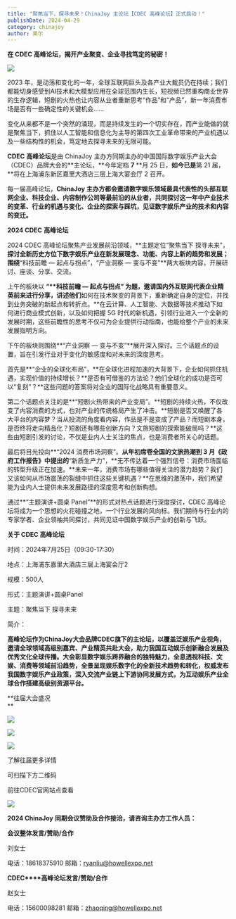 ```yaml
---
title: "聚焦当下，探寻未来！ChinaJoy 主论坛【CDEC 高峰论坛】正式启动！"
publishDate: 2024-04-29
category: chinajoy
author: 莱尔
---
```


**在 CDEC 高峰论坛，揭开产业聚变、企业寻找笃定的秘密！**

![](https://ec-net-1251389766.cos.ap-shanghai.myqcloud.com/wp-content/uploads/2024/04/20240429095005588-683x1024.jpg)

2023 年，是动荡和变化的一年，全球互联网巨头及各产业大裁员仍在持续；我们都能切身感受到AI技术和大模型应用在全球范围内生长，短视频已然重构商业世界的生存逻辑，短剧的火热也让内容从业者重新思考“作品”和“产品”，新一年消费市场是否有一些确定性的关键机会……

变化从来都不是一个突然的涌现，而是持续发生的一个切实存在，而产业能做的就是聚焦当下，抓住以人工智能和信息化为主导的第四次工业革命带来的产业机遇以及一些结构性的机会，笃定地去探寻未来的无限可能。

**CDEC** **高峰论坛**是由 ChinaJoy 主办方同期主办的中国国际数字娱乐产业大会（CDEC）品牌大会的**主论坛，**今年定档 **7** **月 25 日，**如今已是**第 21 届，**将在上海浦东新区嘉里大酒店三层上海大宴会厅 2 召开。

每一届高峰论坛，**ChinaJoy 主办方都会邀请数字娱乐领域最具代表性的头部互联网企业、科技企业、内容制作公司等最前沿的从业者，共同探讨这一年中产业技术的变革、行业的机遇与变化、企业的探索与踩坑，见证数字娱乐产业的技术和内容的变迁。**

**2024 CDEC** **高峰论坛**

2024 CDEC 高峰论坛聚焦产业发展前沿领域，**主题定位“聚焦当下 探寻未来”，**探讨全新历史方位下数字娱乐产业在新发展理念、功能、内容上新的趋势和发展；围绕**“科技前瞻 — 起点与拐点”，“产业洞察 — 变与不变”**两大板块内容，开展研讨、座谈、分享、交流。

上午的板块以 **“****科技前瞻 — 起点与拐点”** 为题，邀请国内外互联网代表企业精英前来进行分享，讲述他们**如何在技术聚变的背景下，重新确定自身的定位，并找到业务突破的新起点和转折点。**在云计算、人工智能、大数据等技术推动下如何进行商业模式创新，以及如何把握 5G 时代的新机遇，引领行业进入一个全新的发展时期，这些前瞻性的思考不仅可为企业提供行动指南，也能给整个产业的未来发展指明方向。

下午的板块则围绕**“产业洞察 — 变与不变”**展开深入探讨。三个话题点的设置，旨在引发行业对于变化的敏感度和对未来的深度思考。

首先是**“企业的全球化布局”，**在全球化进程加速的大背景下，企业如何抓住机遇，实现价值的持续增长？**是否有可借鉴的方法论？他们全球化的成功是否可以“复刻”？**这些问题的答案将对企业的国际化战略具有重要意义。

第二个话题点关注的是**“短剧火热带来的产业变局”。**短剧的持续火热，不仅改变了内容消费的方式，也对产业的传统格局产生了冲击。**短剧是否又唤醒了各大平台的内容梦？当从投流的角度看内容，作品是不是变成了产品？而短剧本身，是否终将走向精品化？短剧还有哪些创新方向？文旅短剧的探索能破局吗？**这些由短剧引发的讨论，不仅是业内人士关注的焦点，也是消费者所关心的话题。

最后将目光投向**“2024 消费市场洞察”。**从年初席卷全国的文旅热潮到 3 月《政府工作报告》中提出的**“新质生产力”，**无不传达着一个强烈信号：消费市场面临的转型升级正在加速。**未来一年，消费市场有哪些值得关注的潜力趋势？我们又该如何从市场震荡的裂缝中抓住这些关键机遇？**在思维的激荡中，我们希望能为业内人士提供未来发展路径的深度思考和创新构想。

通过**“主题演讲+圆桌 Panel”**的形式对热点话题进行深度探讨，CDEC 高峰论坛将成为一个思想的火花碰撞之地，一个行业发展的风向标。我们期待与行业内的专家学者、企业领袖共同探讨，共同见证中国数字娱乐产业的创新与飞跃。

**关于 CDEC 高峰论坛**

时间：2024年7月25日（09:30-17:30）

地点：上海浦东嘉里大酒店三层上海宴会厅2

规模：500人

形式：主题演讲+圆桌Panel

主题：聚焦当下 探寻未来

简介：

**高峰论坛作为ChinaJoy大会品牌CDEC旗下的主论坛，以覆盖泛娱乐产业视角，邀请全球领域高级别嘉宾、产业精英共赴大会，助力我国互动娱乐创新融合发展及优秀文化全球传播。大会彰显数字娱乐跨界融合的独特魅力，全息透视科技、文娱、消费等领域前沿趋势，全景呈现娱乐数字化的全新技术趋势和转化，权威发布我国数字娱乐产业政策，深入交流产业链上下游协同发展方式，为互动娱乐产业全球合作搭建高级别资源平台。**

  
**往届大会盛况  
**

![](https://ec-net-1251389766.cos.ap-shanghai.myqcloud.com/wp-content/uploads/2024/04/20240429094526716.jpg)

![](https://ec-net-1251389766.cos.ap-shanghai.myqcloud.com/wp-content/uploads/2024/04/20240429094526716.jpg)

![](https://ec-net-1251389766.cos.ap-shanghai.myqcloud.com/wp-content/uploads/2024/04/20240429094526716.jpg)

了解往届更多详情

可扫描下方二维码

前往CDEC官网站点查看

![](https://ec-net-1251389766.cos.ap-shanghai.myqcloud.com/wp-content/uploads/2024/04/20240429094526716.jpg)

**2024 ChinaJoy** **同期会议赞助及合作接洽，请咨询主办方工作人员：**

**会议整体发言/赞助/合作**

刘女士

电话：18618375910 邮箱：[ryanliu@howellexpo.net](mailto:ryanliu@howellexpo.net)

**CDEC****高峰论坛发言/赞助/合作**

赵女士

电话：15600098281 邮箱：zhaoqing@howellexpo.net
